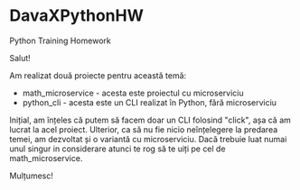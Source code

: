 # DavaXPythonHW
Python Training Homework

Salut!

Am realizat două proiecte pentru această temă:

- math_microservice - acesta este proiectul cu microserviciu
- python_cli - acesta este un CLI realizat în Python, fără microserviciu

Inițial, am înțeles că putem să facem doar un CLI folosind "click", așa că am lucrat la acel proiect. Ulterior, ca să nu fie nicio neînțelegere la predarea temei, am dezvoltat și o variantă cu microserviciu. Dacă trebuie luat numai unul singur in considerare atunci te rog să te uiți pe cel de math_microservice.

Mulțumesc!
